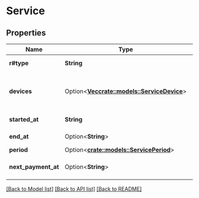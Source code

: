 # Service

## Properties

Name | Type | Description | Notes
------------ | ------------- | ------------- | -------------
**r#type** | **String** | Type of service. | 
**devices** | Option<[**Vec<crate::models::ServiceDevice>**](ServiceDevice.md)> | List of Devices concerned by this service. | [optional]
**started_at** | **String** | Start date of service. | 
**end_at** | Option<**String**> | End date of service. | [optional]
**period** | Option<[**crate::models::ServicePeriod**](ServicePeriod.md)> |  | [optional]
**next_payment_at** | Option<**String**> | Date for next payment. | [optional]

[[Back to Model list]](../README.md#documentation-for-models) [[Back to API list]](../README.md#documentation-for-api-endpoints) [[Back to README]](../README.md)


